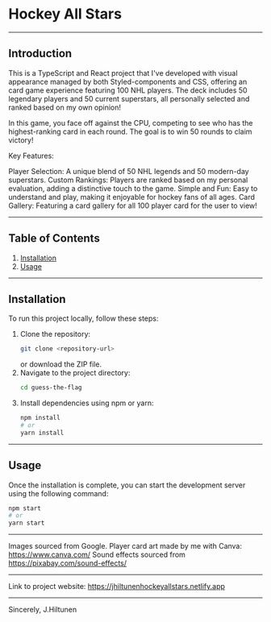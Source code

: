# Hockey All Stars

---

## Introduction

This is a TypeScript and React project that I've developed with visual appearance managed by both Styled-components and CSS, offering an card game experience featuring 100 NHL players. The deck includes 50 legendary players and 50 current superstars, all personally selected and ranked based on my own opinion!

In this game, you face off against the CPU, competing to see who has the highest-ranking card in each round. The goal is to win 50 rounds to claim victory!

Key Features:

Player Selection: A unique blend of 50 NHL legends and 50 modern-day superstars.
Custom Rankings: Players are ranked based on my personal evaluation, adding a distinctive touch to the game.
Simple and Fun: Easy to understand and play, making it enjoyable for hockey fans of all ages.
Card Gallery: Featuring a card gallery for all 100 player card for the user to view!

---

## Table of Contents

1. [Installation](#installation)
2. [Usage](#usage)

---

## Installation

To run this project locally, follow these steps:

1. Clone the repository:
   ```bash
   git clone <repository-url>
   ```
   or download the ZIP file.
2. Navigate to the project directory:
   ```bash
   cd guess-the-flag
   ```
3. Install dependencies using npm or yarn:
   ```bash
   npm install
   # or
   yarn install
   ```

---

## Usage

Once the installation is complete, you can start the development server using the following command:

```bash
npm start
# or
yarn start
```

---

Images sourced from Google.
Player card art made by me with Canva: https://www.canva.com/
Sound effects sourced from https://pixabay.com/sound-effects/

---

Link to project website: https://jhiltunenhockeyallstars.netlify.app

---

Sincerely,
J.Hiltunen
